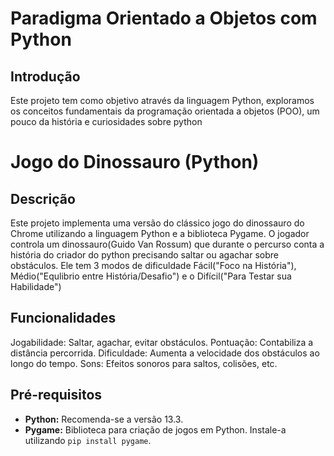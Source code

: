# Paradigma Orientado a Objetos com Python

## Introdução
Este projeto tem como objetivo através da linguagem Python, exploramos os conceitos fundamentais da programação orientada a objetos (POO), um pouco da história e curiosidades sobre python

# Jogo do Dinossauro (Python)

## Descrição
Este projeto implementa uma versão do clássico jogo do dinossauro do Chrome utilizando a linguagem Python e a biblioteca Pygame. O jogador controla um dinossauro(Guido Van Rossum) que durante o percurso conta a história do criador do python precisando saltar ou agachar sobre obstáculos. Ele tem 3 modos de dificuldade Fácil("Foco na História"), Médio("Equlibrio entre História/Desafio") e o Difícil("Para Testar sua Habilidade")

## Funcionalidades
Jogabilidade: Saltar, agachar, evitar obstáculos.
Pontuação: Contabiliza a distância percorrida.
Dificuldade: Aumenta a velocidade dos obstáculos ao longo do tempo.
Sons: Efeitos sonoros para saltos, colisões, etc. 

## Pré-requisitos
* **Python:** Recomenda-se a versão 13.3.
* **Pygame:** Biblioteca para criação de jogos em Python. Instale-a utilizando `pip install pygame`.


